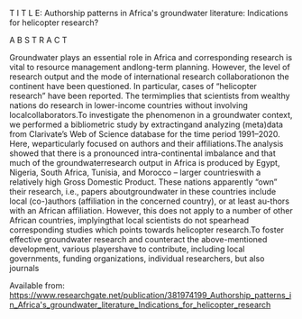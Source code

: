 T I T L E: Authorship patterns in Africa's groundwater literature: Indications for helicopter research?

A B S T R A C T

Groundwater plays an essential role in Africa and corresponding research is vital to resource management andlong-term planning. However, the level of research output and the mode of international research collaborationon the continent have been questioned.
In particular, cases of “helicopter research” have been reported. The termimplies that scientists from wealthy nations do research in lower-income countries without involving localcollaborators.To investigate the phenomenon in a groundwater context, we
performed a bibliometric study by extractingand analyzing (meta)data from Clarivate’s Web of Science database for the time period 1991–2020. Here, weparticularly focused on authors and their affiliations.The analysis showed that there is a pronounced
intra-continental imbalance and that much of the groundwaterresearch output in Africa is produced by Egypt, Nigeria, South Africa, Tunisia, and Morocco – larger countrieswith a relatively high Gross Domestic Product. These nations apparently “own” their research,
i.e., papers aboutgroundwater in these countries include local (co-)authors (affiliation in the concerned country), or at least au-thors with an African affiliation. However, this does not apply to a number of other African countries, implyingthat local
scientists do not spearhead corresponding studies which points towards helicopter research.To foster effective groundwater research and counteract the above-mentioned development, various playershave to contribute, including local governments, funding 
organizations, individual researchers, but also journals 


Available from: https://www.researchgate.net/publication/381974199_Authorship_patterns_in_Africa's_groundwater_literature_Indications_for_helicopter_research
